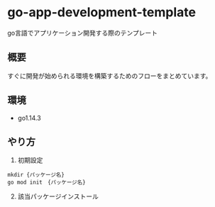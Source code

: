 # go-app-development-template
go言語でアプリケーション開発する際のテンプレート

## 概要
すぐに開発が始められる環境を構築するためのフローをまとめています。

## 環境
- go1.14.3

## やり方

1. 初期設定
```
mkdir {パッケージ名}
go mod init　{パッケージ名}
```

2. 該当パッケージインストール
```
```
